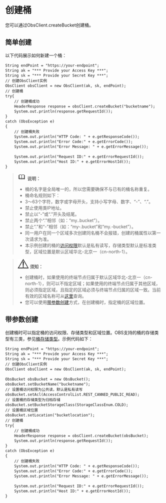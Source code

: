 # 创建桶<a name="ZH-CN_TOPIC_0142815455"></a>

您可以通过ObsClient.createBucket创建桶。

## 简单创建<a name="section121861951413"></a>

以下代码展示如何新建一个桶：

```
String endPoint = "https://your-endpoint";
String ak = "*** Provide your Access Key ***";
String sk = "*** Provide your Secret Key ***";
// 创建ObsClient实例
ObsClient obsClient = new ObsClient(ak, sk, endPoint);
// 创建桶
try{
    // 创建桶成功
    HeaderResponse response = obsClient.createBucket("bucketname");
    System.out.println(response.getRequestId());
}
catch (ObsException e)
{
    // 创建桶失败
    System.out.println("HTTP Code: " + e.getResponseCode());
    System.out.println("Error Code:" + e.getErrorCode());
    System.out.println("Error Message: " + e.getErrorMessage());
    
    System.out.println("Request ID:" + e.getErrorRequestId());
    System.out.println("Host ID:" + e.getErrorHostId());
}
```

>![](public_sys-resources/icon-note.gif) **说明：**   
>-   桶的名字是全局唯一的，所以您需要确保不与已有的桶名称重复。  
>-   桶命名规则如下：  
>    -   3～63个字符，数字或字母开头，支持小写字母、数字、“-”、“.”。  
>    -   禁止使用类IP地址。  
>    -   禁止以“-”或“.”开头及结尾。  
>    -   禁止两个“.”相邻（如：“my..bucket”）。  
>    -   禁止“.”和“-”相邻（如：“my-.bucket”和“my.-bucket”）。  
>-   同一用户在同一个区域多次创建同名桶不会报错，创建的桶属性以第一次请求为准。  
>-   本示例创建的桶的[访问权限](管理桶访问权限.md)默认是私有读写，存储类型默认是标准类型，区域位置是默认区域华北-北京一（cn-north-1）。  

>![](public_sys-resources/icon-notice.gif) **须知：**   
>-   创建桶时，如果使用的终端节点归属于默认区域华北-北京一（cn-north-1），则可以不指定区域；如果使用的终端节点归属于其他区域，则必须指定区域，且指定的区域必须与终端节点归属的区域一致。当前有效的区域名称可从[这里](http://developer.huaweicloud.com/endpoint)查询。  
>-   您可以使用[带参数创建](创建桶.md#section152782516148)方式，在创建桶时，指定桶的区域位置。  

## 带参数创建<a name="section152782516148"></a>

创建桶时可以指定桶的访问权限、存储类型和区域位置。OBS支持的桶的存储类型有三类，参见[桶存储类型](桶存储类型.md)。示例代码如下：

```
String endPoint = "https://your-endpoint";
String ak = "*** Provide your Access Key ***";
String sk = "*** Provide your Secret Key ***";
// 创建ObsClient实例
ObsClient obsClient = new ObsClient(ak, sk, endPoint);

ObsBucket obsBucket = new ObsBucket();
obsBucket.setBucketName("bucketname");
// 设置桶访问权限为公共读，默认是私有读写
obsBucket.setAcl(AccessControlList.REST_CANNED_PUBLIC_READ);
// 设置桶的存储类型为归档存储
obsBucket.setBucketStorageClass(StorageClassEnum.COLD);
// 设置桶区域位置
obsBucket.setLocation("bucketlocation");
// 创建桶
try{
    // 创建桶成功
    HeaderResponse response = obsClient.createBucket(obsBucket);
    System.out.println(response.getRequestId());
}
catch (ObsException e)
{
    // 创建桶失败
    System.out.println("HTTP Code: " + e.getResponseCode());
    System.out.println("Error Code:" + e.getErrorCode());
    System.out.println("Error Message: " + e.getErrorMessage());
    
    System.out.println("Request ID:" + e.getErrorRequestId());
    System.out.println("Host ID:" + e.getErrorHostId());
}
```

